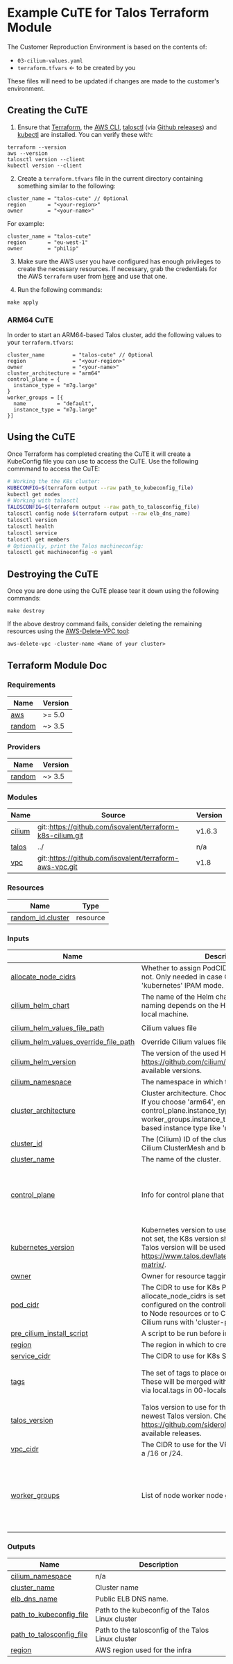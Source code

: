 # Example CuTE for Talos Terraform Module

The Customer Reproduction Environment is based on the contents of:

- `03-cilium-values.yaml`
- `terraform.tfvars` <- to be created by you

These files will need to be updated if changes are made to the customer's environment.

## Creating the CuTE

1. Ensure that [Terraform](https://learn.hashicorp.com/tutorials/terraform/install-cli), the [AWS CLI](https://docs.aws.amazon.com/cli/latest/userguide/getting-started-install.html), [talosctl](https://www.talos.dev/v1.5/learn-more/talosctl/) (via [Github releases](https://github.com/siderolabs/talos/releases)) and [kubectl](https://kubernetes.io/docs/tasks/tools/) are installed. You can verify these with:

```
terraform --version
aws --version
talosctl version --client
kubectl version --client
```

2. Create a `terraform.tfvars` file in the current directory containing something similar to the following:

```
cluster_name = "talos-cute" // Optional
region       = "<your-region>"
owner        = "<your-name>"
```

For example:

```
cluster_name = "talos-cute"
region       = "eu-west-1"
owner        = "philip"
```

3. Make sure the AWS user you have configured has enough privileges to create the necessary resources.
   If necessary, grab the credentials for the AWS `terraform` user from [here](https://start.1password.com/open/i?a=JEHLBUMZZVGXXEGBEHTXZBCHCE&v=lgf2d25rbg3j2br3otrai6m63a&i=abtnwj6uurafhm4qs76taoaacm&h=isovalent.1password.com) and use that one.

4. Run the following commands:

```
make apply
```

### ARM64 CuTE

In order to start an ARM64-based Talos cluster, add the following values to your `terraform.tfvars`:

```
cluster_name         = "talos-cute" // Optional
region               = "<your-region>"
owner                = "<your-name>"
cluster_architecture = "arm64"
control_plane = {
  instance_type = "m7g.large"
}
worker_groups = [{
  name          = "default",
  instance_type = "m7g.large"
}]
```

## Using the CuTE

Once Terraform has completed creating the CuTE it will create a KubeConfig file you can use to access the CuTE. Use the following commmand to access the CuTE:

```bash
# Working the the K8s cluster:
KUBECONFIG=$(terraform output --raw path_to_kubeconfig_file)
kubectl get nodes
# Working with talosctl
TALOSCONFIG=$(terraform output --raw path_to_talosconfig_file)
talosctl config node $(terraform output --raw elb_dns_name)
talosctl version
talosctl health
talosctl service
talosctl get members
# Optionally, print the Talos machineconfig:
talosctl get machineconfig -o yaml
```

## Destroying the CuTE

Once you are done using the CuTE please tear it down using the following commands:

```
make destroy
```

If the above destroy command fails, consider deleting the remaining resources using the [AWS-Delete-VPC tool](https://github.com/isovalent/aws-delete-vpc):

```
aws-delete-vpc -cluster-name <Name of your cluster>
```

## Terraform Module Doc

<!-- BEGIN_TF_DOCS -->

### Requirements

| Name                                                            | Version |
| --------------------------------------------------------------- | ------- |
| <a name="requirement_aws"></a> [aws](#requirement_aws)          | >= 5.0  |
| <a name="requirement_random"></a> [random](#requirement_random) | ~> 3.5  |

### Providers

| Name                                                      | Version |
| --------------------------------------------------------- | ------- |
| <a name="provider_random"></a> [random](#provider_random) | ~> 3.5  |

### Modules

| Name                                                  | Source                                                     | Version |
| ----------------------------------------------------- | ---------------------------------------------------------- | ------- |
| <a name="module_cilium"></a> [cilium](#module_cilium) | git::https://github.com/isovalent/terraform-k8s-cilium.git | v1.6.3  |
| <a name="module_talos"></a> [talos](#module_talos)    | ../                                                        | n/a     |
| <a name="module_vpc"></a> [vpc](#module_vpc)          | git::https://github.com/isovalent/terraform-aws-vpc.git    | v1.8    |

### Resources

| Name                                                                                                   | Type     |
| ------------------------------------------------------------------------------------------------------ | -------- |
| [random_id.cluster](https://registry.terraform.io/providers/hashicorp/random/latest/docs/resources/id) | resource |

### Inputs

| Name                                                                                                                                             | Description                                                                                                                                                                                                                                     | Type                                                                                                                                                                                         | Default                                                        | Required |
| ------------------------------------------------------------------------------------------------------------------------------------------------ | ----------------------------------------------------------------------------------------------------------------------------------------------------------------------------------------------------------------------------------------------- | -------------------------------------------------------------------------------------------------------------------------------------------------------------------------------------------- | -------------------------------------------------------------- | :------: |
| <a name="input_allocate_node_cidrs"></a> [allocate_node_cidrs](#input_allocate_node_cidrs)                                                       | Whether to assign PodCIDRs to Node resources or not. Only needed in case Cilium runs in 'kubernetes' IPAM mode.                                                                                                                                 | `bool`                                                                                                                                                                                       | `false`                                                        |    no    |
| <a name="input_cilium_helm_chart"></a> [cilium_helm_chart](#input_cilium_helm_chart)                                                             | The name of the Helm chart to be used. The naming depends on the Helm repo naming on the local machine.                                                                                                                                         | `string`                                                                                                                                                                                     | `"cilium/cilium"`                                              |    no    |
| <a name="input_cilium_helm_values_file_path"></a> [cilium_helm_values_file_path](#input_cilium_helm_values_file_path)                            | Cilium values file                                                                                                                                                                                                                              | `string`                                                                                                                                                                                     | `"03-cilium-values.yaml"`                                      |    no    |
| <a name="input_cilium_helm_values_override_file_path"></a> [cilium_helm_values_override_file_path](#input_cilium_helm_values_override_file_path) | Override Cilium values file                                                                                                                                                                                                                     | `string`                                                                                                                                                                                     | `""`                                                           |    no    |
| <a name="input_cilium_helm_version"></a> [cilium_helm_version](#input_cilium_helm_version)                                                       | The version of the used Helm chart. Check https://github.com/cilium/cilium/releases to see available versions.                                                                                                                                  | `string`                                                                                                                                                                                     | `"1.15.4"`                                                     |    no    |
| <a name="input_cilium_namespace"></a> [cilium_namespace](#input_cilium_namespace)                                                                | The namespace in which to install Cilium.                                                                                                                                                                                                       | `string`                                                                                                                                                                                     | `"kube-system"`                                                |    no    |
| <a name="input_cluster_architecture"></a> [cluster_architecture](#input_cluster_architecture)                                                    | Cluster architecture. Choose 'arm64' or 'amd64'. If you choose 'arm64', ensure to also override the control_plane.instance_type and worker_groups.instance_type with an ARM64-based instance type like 'm7g.large'.                             | `string`                                                                                                                                                                                     | `"amd64"`                                                      |    no    |
| <a name="input_cluster_id"></a> [cluster_id](#input_cluster_id)                                                                                  | The (Cilium) ID of the cluster. Must be unique for Cilium ClusterMesh and between 0-255.                                                                                                                                                        | `number`                                                                                                                                                                                     | `"1"`                                                          |    no    |
| <a name="input_cluster_name"></a> [cluster_name](#input_cluster_name)                                                                            | The name of the cluster.                                                                                                                                                                                                                        | `string`                                                                                                                                                                                     | `"talos-cute"`                                                 |    no    |
| <a name="input_control_plane"></a> [control_plane](#input_control_plane)                                                                         | Info for control plane that will be created                                                                                                                                                                                                     | <pre>object({<br> instance_type = optional(string, "m5.large")<br> config_patch_files = optional(list(string), [])<br> tags = optional(map(string), {})<br> })</pre>                         | `{}`                                                           |    no    |
| <a name="input_kubernetes_version"></a> [kubernetes_version](#input_kubernetes_version)                                                          | Kubernetes version to use for the Talos cluster, if not set, the K8s version shipped with the selected Talos version will be used. Check https://www.talos.dev/latest/introduction/support-matrix/.                                             | `string`                                                                                                                                                                                     | `"1.29.3"`                                                     |    no    |
| <a name="input_owner"></a> [owner](#input_owner)                                                                                                 | Owner for resource tagging                                                                                                                                                                                                                      | `string`                                                                                                                                                                                     | n/a                                                            |   yes    |
| <a name="input_pod_cidr"></a> [pod_cidr](#input_pod_cidr)                                                                                        | The CIDR to use for K8s Pods. Depending on if allocate_node_cidrs is set or not, it will either be configured on the controllerManager and assigned to Node resources or to CiliumNode CRs (in case Cilium runs with 'cluster-pool' IPAM mode). | `string`                                                                                                                                                                                     | `"100.64.0.0/14"`                                              |    no    |
| <a name="input_pre_cilium_install_script"></a> [pre_cilium_install_script](#input_pre_cilium_install_script)                                     | A script to be run before installing Cilium.                                                                                                                                                                                                    | `string`                                                                                                                                                                                     | `""`                                                           |    no    |
| <a name="input_region"></a> [region](#input_region)                                                                                              | The region in which to create the cluster.                                                                                                                                                                                                      | `string`                                                                                                                                                                                     | n/a                                                            |   yes    |
| <a name="input_service_cidr"></a> [service_cidr](#input_service_cidr)                                                                            | The CIDR to use for K8s Services                                                                                                                                                                                                                | `string`                                                                                                                                                                                     | `"100.68.0.0/16"`                                              |    no    |
| <a name="input_tags"></a> [tags](#input_tags)                                                                                                    | The set of tags to place on the created resources. These will be merged with the default tags defined via local.tags in 00-locals.tf.                                                                                                           | `map(string)`                                                                                                                                                                                | <pre>{<br> "platform": "talos",<br> "usage": "cute"<br>}</pre> |    no    |
| <a name="input_talos_version"></a> [talos_version](#input_talos_version)                                                                         | Talos version to use for the cluster, if not set the newest Talos version. Check https://github.com/siderolabs/talos/releases for available releases.                                                                                           | `string`                                                                                                                                                                                     | `"v1.7.4"`                                                     |    no    |
| <a name="input_vpc_cidr"></a> [vpc_cidr](#input_vpc_cidr)                                                                                        | The CIDR to use for the VPC. Currently it must be a /16 or /24.                                                                                                                                                                                 | `string`                                                                                                                                                                                     | `"10.0.0.0/16"`                                                |    no    |
| <a name="input_worker_groups"></a> [worker_groups](#input_worker_groups)                                                                         | List of node worker node groups to create                                                                                                                                                                                                       | <pre>list(object({<br> name = string<br> instance_type = optional(string, "m5.large")<br> config_patch_files = optional(list(string), [])<br> tags = optional(map(string), {})<br> }))</pre> | <pre>[<br> {<br> "name": "default"<br> }<br>]</pre>            |    no    |

### Outputs

| Name                                                                                                        | Description                                        |
| ----------------------------------------------------------------------------------------------------------- | -------------------------------------------------- |
| <a name="output_cilium_namespace"></a> [cilium_namespace](#output_cilium_namespace)                         | n/a                                                |
| <a name="output_cluster_name"></a> [cluster_name](#output_cluster_name)                                     | Cluster name                                       |
| <a name="output_elb_dns_name"></a> [elb_dns_name](#output_elb_dns_name)                                     | Public ELB DNS name.                               |
| <a name="output_path_to_kubeconfig_file"></a> [path_to_kubeconfig_file](#output_path_to_kubeconfig_file)    | Path to the kubeconfig of the Talos Linux cluster  |
| <a name="output_path_to_talosconfig_file"></a> [path_to_talosconfig_file](#output_path_to_talosconfig_file) | Path to the talosconfig of the Talos Linux cluster |
| <a name="output_region"></a> [region](#output_region)                                                       | AWS region used for the infra                      |

<!-- END_TF_DOCS -->
